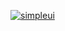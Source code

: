 [![simpleui](https://img.shields.io/badge/developing%20with-Simpleui-2077ff.svg)](https://github.com/newpanjing/simpleui)
